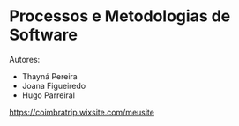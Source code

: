 # Processos e Metodologias de Software

Autores:
* Thayná Pereira
* Joana Figueiredo
* Hugo Parreiral

https://coimbratrip.wixsite.com/meusite
